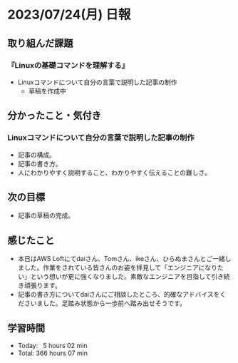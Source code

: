 # 2023/07/24(月) 日報

## 取り組んだ課題
### 『Linuxの基礎コマンドを理解する』
- Linuxコマンドについて自分の言葉で説明した記事の制作
  - 草稿を作成中


## 分かったこと・気付き
### Linuxコマンドについて自分の言葉で説明した記事の制作
- 記事の構成。
- 記事の書き方。
- 人にわかりやすく説明すること、わかりやすく伝えることの難しさ。


## 次の目標
- 記事の草稿の完成。


## 感じたこと
- 本日はAWS Loftにてdaiさん、Tomさん、ikeさん、ひらぬまさんとご一緒しました。作業をされている皆さんのお姿を拝見して「エンジニアになりたい」という想いが更に強くなりました。素敵なエンジニアを目指して引き続き頑張ります。
- 記事の書き方についてdaiさんにご相談したところ、的確なアドバイスをくださいました。足踏み状態から一歩前へ踏み出せそうです。


## 学習時間
- Today:&nbsp;&nbsp; 5 hours 02 min
- Total: 366 hours 07 min
